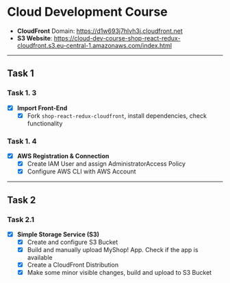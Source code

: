 # Cloud Development Course

- **CloudFront** Domain: https://d1w693j7hlvh3j.cloudfront.net
- **S3 Website**: https://cloud-dev-course-shop-react-redux-cloudfront.s3.eu-central-1.amazonaws.com/index.html

---

## **Task 1**

### **Task 1. 3**

- [x] **Import Front-End**
  - [x] Fork `shop-react-redux-cloudfront`, install dependencies, check functionality

### **Task 1. 4**

- [x] **AWS Registration & Connection**
  - [x] Create IAM User and assign AdministratorAccess Policy
  - [x] Configure AWS CLI with AWS Account

---

## **Task 2**

### **Task 2.1**

- [x] **Simple Storage Service (S3)**
  - [x] Create and configure S3 Bucket
  - [x] Build and manually upload MyShop! App. Check if the app is available
  - [x] Create a CloudFront Distribution
  - [x] Make some minor visible changes, build and upload to S3 Bucket
